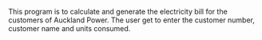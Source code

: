 This program is to calculate and generate the electricity bill for the customers of Auckland Power. The user get to enter the customer number, customer name and units consumed.

